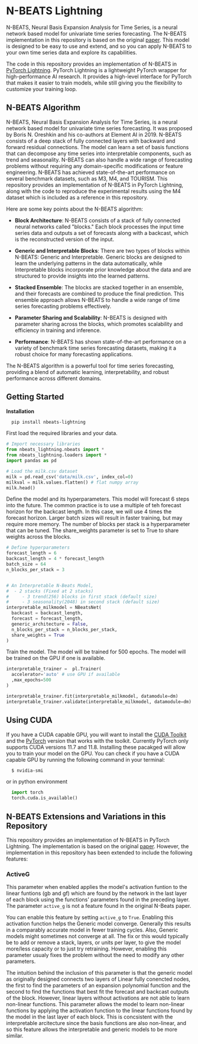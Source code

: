 # N-BEATS Lightning


N-BEATS, Neural Basis Expansion Analysis for Time Series, is a neural network based model for univariate time series forecasting. The N-BEATS implementation in this repository is based on the original [paper](https://arxiv.org/pdf/1905.10437.pdf.).  This model is designed to be easy to use and extend, and so you can apply N-BEATS to your own time series data and explore its capabilities.

The code in this repository provides an implementation of N-BEATS in [PyTorch Lightning](https://lightning.ai/docs/pytorch/stable/). PyTorch Lightning is a lightweight PyTorch wrapper for high-performance AI research. It provides a high-level interface for PyTorch that makes it easier to train models, while still giving you the flexibility to customize your training loop. 


## N-BEATS Algorithm

N-BEATS, Neural Basis Expansion Analysis for Time Series, is a neural network based model for univariate time series forecasting. It was proposed by Boris N. Oreshkin and his co-authors at Element AI in 2019. N-BEATS consists of a deep stack of fully connected layers with backward and forward residual connections. The model can learn a set of basis functions that can decompose any time series into interpretable components, such as trend and seasonality. N-BEATS can also handle a wide range of forecasting problems without requiring any domain-specific modifications or feature engineering. N-BEATS has achieved state-of-the-art performance on several benchmark datasets, such as M3, M4, and TOURISM. This repository provides an implementation of N-BEATS in PyTorch Lightning, along with the code to reproduce the experimental results using the M4 dataset which is included as a reference in this repository. 

Here are some key points about the N-BEATS algorithm:

- **Block Architecture**:
  N-BEATS consists of a stack of fully connected neural networks called "blocks." Each block processes the input time series data and outputs a set of forecasts along with a backcast, which is the reconstructed version of the input.

- **Generic and Interpretable Blocks**:
  There are two types of blocks within N-BEATS: Generic and Interpretable. Generic blocks are designed to learn the underlying patterns in the data automatically, while Interpretable blocks incorporate prior knowledge about the data and are structured to provide insights into the learned patterns.

- **Stacked Ensemble**:
  The blocks are stacked together in an ensemble, and their forecasts are combined to produce the final prediction. This ensemble approach allows N-BEATS to handle a wide range of time series forecasting problems effectively.

- **Parameter Sharing and Scalability**:
  N-BEATS is designed with parameter sharing across the blocks, which promotes scalability and efficiency in training and inference.

- **Performance**:
  N-BEATS has shown state-of-the-art performance on a variety of benchmark time series forecasting datasets, making it a robust choice for many forecasting applications.

The N-BEATS algorithm is a powerful tool for time series forecasting, providing a blend of automatic learning, interpretability, and robust performance across different domains.

## Getting Started

**Installation**
```bash
  pip install nbeats-lightning
```

First load the required libraries and your data.

```python
# Import necessary libraries
from nbeats_lightning.nbeats import *
from nbeats_lightning.loaders import *
import pandas as pd

# Load the milk.csv dataset
milk = pd.read_csv('data/milk.csv', index_col=0)
milkval = milk.values.flatten() # flat numpy array
milk.head()
```

Define the model and its hyperparameters. This model will forecast 6 steps into the future. The common practice is to use a multiple of teh forecast horizon for the backcast length.  In this case, we will use 4 times the forecast horizon. Larger batch sizes will result in faster training, but may require more memory.  The number of blocks per stack is a hyperparameter that can be tuned.  The share_weights parameter is set to True to share weights across the blocks.

```python
# Define hyperparameters
forecast_length = 6
backcast_length = 4 * forecast_length
batch_size = 64
n_blocks_per_stack = 3


# An Interpretable N-Beats Model, 
#  - 2 stacks (Fixed at 2 stacks)
#     - 3 trend(256) blocks in first stack (default size)
#     - 3 seasonality(2048) in second stack (default size)
interpretable_milkmodel = NBeatsNet(
  backcast = backcast_length,
  forecast = forecast_length, 
  generic_architecture = False,
  n_blocks_per_stack = n_blocks_per_stack,
  share_weights = True  
)

```

Train the model. The model will be trained for 500 epochs.  The model will be trained on the GPU if one is available.

```python
interpretable_trainer =  pl.Trainer(
  accelerator='auto' # use GPU if available
  ,max_epochs=500
)

interpretable_trainer.fit(interpretable_milkmodel, datamodule=dm)
interpretable_trainer.validate(interpretable_milkmodel, datamodule=dm)  
```

## Using CUDA

If you have a CUDA capable GPU, you will want to install the [CUDA Toolkit](https://developer.nvidia.com/cuda-toolkit) and the [PyTorch](https://pytorch.org/get-started/locally/) version that works with the toolkit.  Currently PyTorch only supports CUDA versions 11.7 and 11.8.  Installing these pacakged will allow you to train your model on the GPU.  You can check if you have a CUDA capable GPU by running the following command in your terminal:

```bash
  $ nvidia-smi
```

or in python environment

```python
  import torch
  torch.cuda.is_available()
```

## N-BEATS Extensions and Variations in this Repository

This repository provides an implementation of N-BEATS in PyTorch Lightning. The implementation is based on the original [paper](https://arxiv.org/pdf/1905.10437.pdf). However, the implementation in this repository has been extended to include the following features:

### ActiveG

This parameter when enabled applies the model's activation funtion to the linear funtions (gb and gf) which are found by the network in the last layer of each block using the functions' parameters found in the preceding layer. The parameter `active_g` is not a feature found in the original N-Beats paper.

You can enable this feature by setting `active_g` to `True`.  Enabling this activation function helps the Generic model converge.  Generally this results in a comparably accurate model in fewer training cycles.  Also, Generic models might sometimes not converge at all.  The fix or this would typically be to add or remove a stack, layers, or units per layer, to give the model more/less capacity or to just try retraining. However, enabling this parameter usualy fixes the problem without the need to modify any other parameters.

The intuition behind the inclusion of this parameter is that the generic model as originally designed connects two layers 
of Linear fully conencted nodes, the first to find the parameters of an expansion polynomial function and the second to find the functions that best fit the forecast and backcast outputs of the block. However, linear layers without activations are not able to learn non-linear functions.  This parameter allows the model to learn non-linear functions by applying the activation function to the linear functions found by the model in the last layer of each block.  This is concsistent with the interpretable arcitecture since the basis functions are also non-linear, and so this feature allows the interpretable and generic models to be more similar.
